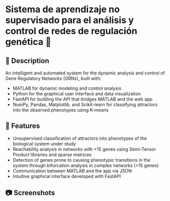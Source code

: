 # Sistema de aprendizaje no supervisado para el análisis y control de redes de regulación genética 🧬


## 🧪 Description

An intelligent and automated system for the dynamic analysis and control of Gene Regulatory Networks (GRNs), built with:

- MATLAB for dynamic modeling and control analysis
- Python for the graphical user interface and data visualization
- FastAPI for building the API that bridges MATLAB and the web app
- NumPy, Pandas, Matplotlib, and Scikit-learn for classifying attractors into the observed phenotypes using K-means

## 🧠 Features 

- Unsupervised classification of attractors into phenotypes of the biological system under study
- Reachability analysis in networks with <15 genes using Semi-Tensor Product libraries and sparse matrices
- Detection of genes prone to causing phenotypic transitions in the system through bifurcation analysis in complex networks (>15 genes)
- Communication between MATLAB and the app via JSON
- Intuitive graphical interface developed with FastAPI

## 📷 Screenshots







